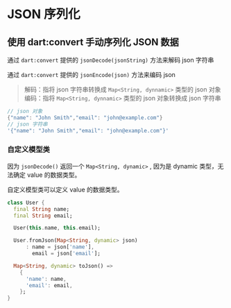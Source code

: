 # JSON 序列化

## 使用 dart:convert 手动序列化 JSON 数据

通过 `dart:convert` 提供的 `jsonDecode(jsonString)` 方法来解码 json 字符串

通过 `dart:convert` 提供的 `jsonEncode(json)` 方法来编码 json

> 解码：指将 json 字符串转换成 `Map<String, dynnamic>` 类型的 json 对象
> 编码：指将 `Map<String, dynnamic>` 类型的 json 对象转换成 json 字符串

```dart
// json 对象
{"name": "John Smith","email": "john@example.com"}
// json 字符串
'{"name": "John Smith","email": "john@example.com"}'
```

### 自定义模型类

因为 `jsonDecode()` 返回一个 `Map<String, dynamic>` , 因为是 dynamic 类型，无法确定 value 的数据类型。

自定义模型类可以定义 value 的数据类型。

```dart
class User {
  final String name;
  final String email;

  User(this.name, this.email);

  User.fromJson(Map<String, dynamic> json)
      : name = json['name'],
        email = json['email'];

  Map<String, dynamic> toJson() =>
    {
      'name': name,
      'email': email,
    };
}
```
